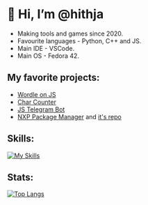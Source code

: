 # 👋 Hi, I’m @hithja
- Making tools and games since 2020.
- Favourite languages - Python, C++ and JS.
- Main IDE - VSCode.
- Main OS - Fedora 42.
## My favorite projects:
* [Wordle on JS](https://github.com/hithja/wordleJS)
* [Char Counter](https://github.com/hithja/charCount)
* [JS Telegram Bot](https://github.com/hithja/js-tg-bot)
* [NXP Package Manager](https://github.com/hithja/nxp) and [it's repo](https://github.com/hithja/nxp-repo)

## Skills:
[![My Skills](https://skillicons.dev/icons?i=js,vscode,python,figma,linux,react,cpp)](https://skillicons.dev)

## Stats:
[![Top Langs](https://github-readme-stats.vercel.app/api/top-langs/?username=hithja&layout=compact)](https://github.com/hithja/github-readme-stats)
